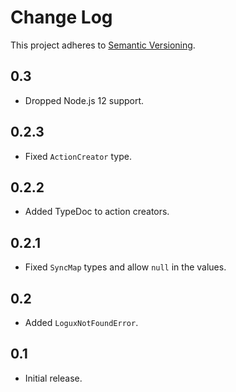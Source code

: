 # Change Log
This project adheres to [Semantic Versioning](http://semver.org/).

## 0.3
* Dropped Node.js 12 support.

## 0.2.3
* Fixed `ActionCreator` type.

## 0.2.2
* Added TypeDoc to action creators.

## 0.2.1
* Fixed `SyncMap` types and allow `null` in the values.

## 0.2
* Added `LoguxNotFoundError`.

## 0.1
* Initial release.
